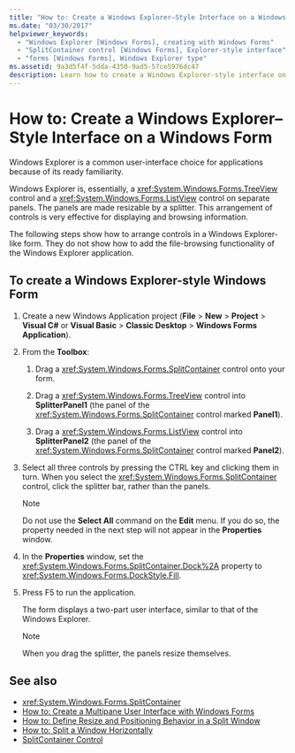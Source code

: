 ```yaml
---
title: "How to: Create a Windows Explorer–Style Interface on a Windows Form"
ms.date: "03/30/2017"
helpviewer_keywords:
  - "Windows Explorer [Windows Forms], creating with Windows Forms"
  - "SplitContainer control [Windows Forms], Explorer-style interface"
  - "forms [Windows Forms], Windows Explorer type"
ms.assetid: 9a3d5f4f-5dda-4350-9ad5-57ce5976dc47
description: Learn how to create a Windows Explorer-style interface on a Windows Form for displaying and browsing information.
---
```

# How to: Create a Windows Explorer–Style Interface on a Windows Form

Windows Explorer is a common user-interface choice for applications because of its ready familiarity.

 Windows Explorer is, essentially, a <xref:System.Windows.Forms.TreeView> control and a <xref:System.Windows.Forms.ListView> control on separate panels. The panels are made resizable by a splitter. This arrangement of controls is very effective for displaying and browsing information.

 The following steps show how to arrange controls in a Windows Explorer-like form. They do not show how to add the file-browsing functionality of the Windows Explorer application.

## To create a Windows Explorer-style Windows Form

1. Create a new Windows Application project (**File** > **New** > **Project** > **Visual C#** or **Visual Basic** > **Classic Desktop** > **Windows Forms Application**).

2. From the **Toolbox**:

    1. Drag a <xref:System.Windows.Forms.SplitContainer> control onto your form.

    2. Drag a <xref:System.Windows.Forms.TreeView> control into **SplitterPanel1** (the panel of the <xref:System.Windows.Forms.SplitContainer> control marked **Panel1**).

    3. Drag a <xref:System.Windows.Forms.ListView> control into **SplitterPanel2** (the panel of the <xref:System.Windows.Forms.SplitContainer> control marked **Panel2**).

3. Select all three controls by pressing the CTRL key and clicking them in turn. When you select the <xref:System.Windows.Forms.SplitContainer> control, click the splitter bar, rather than the panels.

    > [!NOTE]
    > Do not use the **Select All** command on the **Edit** menu. If you do so, the property needed in the next step will not appear in the **Properties** window.

4. In the **Properties** window, set the <xref:System.Windows.Forms.SplitContainer.Dock%2A> property to <xref:System.Windows.Forms.DockStyle.Fill>.

5. Press F5 to run the application.

     The form displays a two-part user interface, similar to that of the Windows Explorer.

    > [!NOTE]
    > When you drag the splitter, the panels resize themselves.

## See also

- <xref:System.Windows.Forms.SplitContainer>
- [How to: Create a Multipane User Interface with Windows Forms](how-to-create-a-multipane-user-interface-with-windows-forms.md)
- [How to: Define Resize and Positioning Behavior in a Split Window](how-to-define-resize-and-positioning-behavior-in-a-split-window.md)
- [How to: Split a Window Horizontally](how-to-split-a-window-horizontally.md)
- [SplitContainer Control](splitcontainer-control-windows-forms.md)
